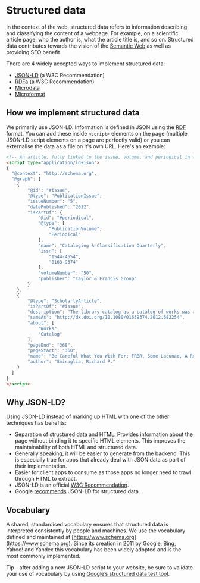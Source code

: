 # Structured data

In the context of the web, structured data refers to information describing and classifying the content of a webpage. For example; on a scientific article page, who the author is, what the article title is, and so on. Structured data contributes towards the vision of the [Semantic Web](https://en.wikipedia.org/wiki/Semantic_Web#Semantic_Web_solutions) as well as providing SEO benefit.

There are 4 widely accepted ways to implement structured data:
- [JSON-LD](https://en.wikipedia.org/wiki/JSON-LD) (a W3C Recommendation)
- [RDFa](https://en.wikipedia.org/wiki/RDFa) (a W3C Recommendation)
- [Microdata](https://en.wikipedia.org/wiki/Microdata_(HTML))
- [Microformat](https://en.wikipedia.org/wiki/Microformat)


## How we implement structured data

We primarily use JSON-LD. Information is defined in JSON using the [RDF](https://en.wikipedia.org/wiki/Resource_Description_Framework) format. You can add these inside `<script>` elements on the page (multiple JSON-LD script elements on a page are perfectly valid) or you can externalise the data as a file on it's own URL. Here's an example:
```html
<!-- An article, fully linked to the issue, volume, and periodical in which it was published -->
<script type="application/ld+json">
{
  "@context": "http://schema.org",
  "@graph": [
    {
        "@id": "#issue",
        "@type": "PublicationIssue",
        "issueNumber": "5",
        "datePublished": "2012",
        "isPartOf": {
            "@id": "#periodical",
            "@type": [
                "PublicationVolume",
                "Periodical"
            ],
            "name": "Cataloging & Classification Quarterly",
            "issn": [
                "1544-4554",
                "0163-9374"
            ],
            "volumeNumber": "50",
            "publisher": "Taylor & Francis Group"
        }
    },
    {
        "@type": "ScholarlyArticle",
        "isPartOf": "#issue",
        "description": "The library catalog as a catalog of works was an infectious idea, which together with research led to reconceptualization in the form of the FRBR conceptual model. Two categories of lacunae emerge--the expression entity, and gaps in the model such as aggregates and dynamic documents. Evidence needed to extend the FRBR model is available in contemporary research on instantiation. The challenge for the bibliographic community is to begin to think of FRBR as a form of knowledge organization system, adding a final dimension to classification. The articles in the present special issue offer a compendium of the promise of the FRBR model.",
        "sameAs": "http://dx.doi.org/10.1080/01639374.2012.682254",
        "about": [
            "Works",
            "Catalog"
        ],
        "pageEnd": "368",
        "pageStart": "360",
        "name": "Be Careful What You Wish For: FRBR, Some Lacunae, A Review",
        "author": "Smiraglia, Richard P."
    }
  ]
}
</script>
```

## Why JSON-LD?
Using JSON-LD instead of marking up HTML with one of the other techniques has benefits:

- Separation of structured data and HTML. Provides information about the page without binding it to specific HTML elements. This improves the maintainability of both HTML and structured data.
- Generally speaking, it will be easier to generate from the backend. This is especially true for apps that already deal with JSON data as part of their implementation.
- Easier for client apps to consume as those apps no longer need to trawl through HTML to extract.
- JSON-LD is an official [W3C Recommendation](https://en.wikipedia.org/wiki/World_Wide_Web_Consortium#W3C_recommendation_(REC)).
- Google [recommends](https://developers.google.com/search/docs/guides/intro-structured-data) JSON-LD for structured data.

## Vocabulary
A shared, standardised vocabulary ensures that structured data is interpreted consistently by people and machines. We use the vocabulary defined and maintained at [https://www.schema.org](https://www.schema.org). Since its creation in 2011 by Google, Bing, Yahoo! and Yandex this vocabulary has been widely adopted and is the most commonly implemented.

Tip - after adding a new JSON-LD script to your website, be sure to validate your use of vocabulary by using [Google’s structured data test tool](https://search.google.com/structured-data/testing-tool).
